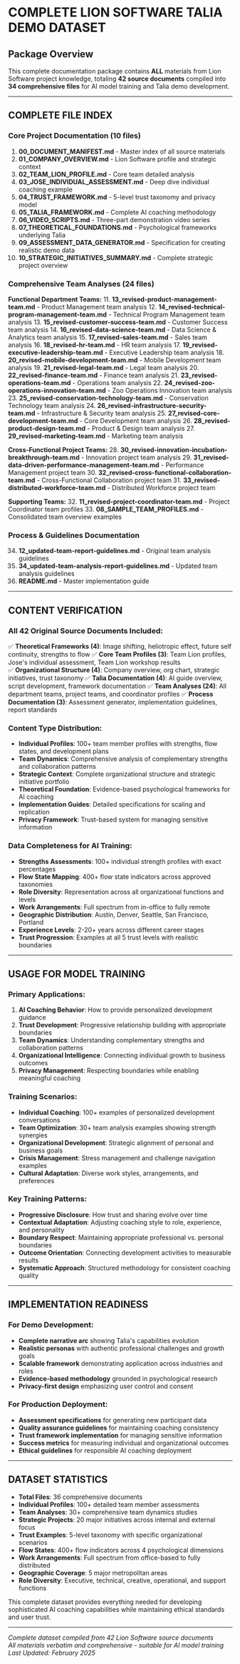 # COMPLETE LION SOFTWARE TALIA DEMO DATASET

## Package Overview
This complete documentation package contains **ALL** materials from Lion Software project knowledge, totaling **42 source documents** compiled into **34 comprehensive files** for AI model training and Talia demo development.

---

## COMPLETE FILE INDEX

### Core Project Documentation (10 files)
1. **00_DOCUMENT_MANIFEST.md** - Master index of all source materials
2. **01_COMPANY_OVERVIEW.md** - Lion Software profile and strategic context
3. **02_TEAM_LION_PROFILE.md** - Core team detailed analysis
4. **03_JOSE_INDIVIDUAL_ASSESSMENT.md** - Deep dive individual coaching example
5. **04_TRUST_FRAMEWORK.md** - 5-level trust taxonomy and privacy model
6. **05_TALIA_FRAMEWORK.md** - Complete AI coaching methodology
7. **06_VIDEO_SCRIPTS.md** - Three-part demonstration video series
8. **07_THEORETICAL_FOUNDATIONS.md** - Psychological frameworks underlying Talia
9. **09_ASSESSMENT_DATA_GENERATOR.md** - Specification for creating realistic demo data
10. **10_STRATEGIC_INITIATIVES_SUMMARY.md** - Complete strategic project overview

### Comprehensive Team Analyses (24 files)
**Functional Department Teams:**
11. **13_revised-product-management-team.md** - Product Management team analysis
12. **14_revised-technical-program-management-team.md** - Technical Program Management team analysis
13. **15_revised-customer-success-team.md** - Customer Success team analysis
14. **16_revised-data-science-team.md** - Data Science & Analytics team analysis
15. **17_revised-sales-team.md** - Sales team analysis
16. **18_revised-hr-team.md** - HR team analysis
17. **19_revised-executive-leadership-team.md** - Executive Leadership team analysis
18. **20_revised-mobile-development-team.md** - Mobile Development team analysis
19. **21_revised-legal-team.md** - Legal team analysis
20. **22_revised-finance-team.md** - Finance team analysis
21. **23_revised-operations-team.md** - Operations team analysis
22. **24_revised-zoo-operations-innovation-team.md** - Zoo Operations Innovation team analysis
23. **25_revised-conservation-technology-team.md** - Conservation Technology team analysis
24. **26_revised-infrastructure-security-team.md** - Infrastructure & Security team analysis
25. **27_revised-core-development-team.md** - Core Development team analysis
26. **28_revised-product-design-team.md** - Product & Design team analysis
27. **29_revised-marketing-team.md** - Marketing team analysis

**Cross-Functional Project Teams:**
28. **30_revised-innovation-incubation-breakthrough-team.md** - Innovation project team analysis
29. **31_revised-data-driven-performance-management-team.md** - Performance Management project team
30. **32_revised-cross-functional-collaboration-team.md** - Cross-Functional Collaboration project team
31. **33_revised-distributed-workforce-team.md** - Distributed Workforce project team

**Supporting Teams:**
32. **11_revised-project-coordinator-team.md** - Project Coordinator team profiles
33. **08_SAMPLE_TEAM_PROFILES.md** - Consolidated team overview examples

### Process & Guidelines Documentation
34. **12_updated-team-report-guidelines.md** - Original team analysis guidelines
35. **34_updated-team-analysis-report-guidelines.md** - Updated team analysis guidelines
36. **README.md** - Master implementation guide

---

## CONTENT VERIFICATION

### All 42 Original Source Documents Included:
✅ **Theoretical Frameworks (4)**: Image shifting, heliotropic effect, future self continuity, strengths to flow
✅ **Core Team Profiles (3)**: Team Lion profiles, Jose's individual assessment, Team Lion workshop results  
✅ **Organizational Structure (4)**: Company overview, org chart, strategic initiatives, trust taxonomy
✅ **Talia Documentation (4)**: AI guide overview, script development, framework documentation
✅ **Team Analyses (24)**: All department teams, project teams, and coordinator profiles
✅ **Process Documentation (3)**: Assessment generator, implementation guidelines, report standards

### Content Type Distribution:
- **Individual Profiles**: 100+ team member profiles with strengths, flow states, and development plans
- **Team Dynamics**: Comprehensive analysis of complementary strengths and collaboration patterns
- **Strategic Context**: Complete organizational structure and strategic initiative portfolio
- **Theoretical Foundation**: Evidence-based psychological frameworks for AI coaching
- **Implementation Guides**: Detailed specifications for scaling and replication
- **Privacy Framework**: Trust-based system for managing sensitive information

### Data Completeness for AI Training:
- **Strengths Assessments**: 100+ individual strength profiles with exact percentages
- **Flow State Mapping**: 400+ flow state indicators across approved taxonomies
- **Role Diversity**: Representation across all organizational functions and levels
- **Work Arrangements**: Full spectrum from in-office to fully remote
- **Geographic Distribution**: Austin, Denver, Seattle, San Francisco, Portland
- **Experience Levels**: 2-20+ years across different career stages
- **Trust Progression**: Examples at all 5 trust levels with realistic boundaries

---

## USAGE FOR MODEL TRAINING

### Primary Applications:
1. **AI Coaching Behavior**: How to provide personalized development guidance
2. **Trust Development**: Progressive relationship building with appropriate boundaries
3. **Team Dynamics**: Understanding complementary strengths and collaboration patterns
4. **Organizational Intelligence**: Connecting individual growth to business outcomes
5. **Privacy Management**: Respecting boundaries while enabling meaningful coaching

### Training Scenarios:
- **Individual Coaching**: 100+ examples of personalized development conversations
- **Team Optimization**: 30+ team analysis examples showing strength synergies
- **Organizational Development**: Strategic alignment of personal and business goals
- **Crisis Management**: Stress management and challenge navigation examples
- **Cultural Adaptation**: Diverse work styles, arrangements, and preferences

### Key Training Patterns:
- **Progressive Disclosure**: How trust and sharing evolve over time
- **Contextual Adaptation**: Adjusting coaching style to role, experience, and personality
- **Boundary Respect**: Maintaining appropriate professional vs. personal boundaries
- **Outcome Orientation**: Connecting development activities to measurable results
- **Systematic Approach**: Structured methodology for consistent coaching quality

---

## IMPLEMENTATION READINESS

### For Demo Development:
- **Complete narrative arc** showing Talia's capabilities evolution
- **Realistic personas** with authentic professional challenges and growth goals  
- **Scalable framework** demonstrating application across industries and roles
- **Evidence-based methodology** grounded in psychological research
- **Privacy-first design** emphasizing user control and consent

### For Production Deployment:
- **Assessment specifications** for generating new participant data
- **Quality assurance guidelines** for maintaining coaching consistency
- **Trust framework implementation** for managing sensitive information
- **Success metrics** for measuring individual and organizational outcomes
- **Ethical guidelines** for responsible AI coaching deployment

---

## DATASET STATISTICS

- **Total Files**: 36 comprehensive documents
- **Individual Profiles**: 100+ detailed team member assessments
- **Team Analyses**: 30+ comprehensive team dynamics studies
- **Strategic Projects**: 20 major initiatives across internal and external focus
- **Trust Examples**: 5-level taxonomy with specific organizational scenarios
- **Flow States**: 400+ flow indicators across 4 psychological dimensions
- **Work Arrangements**: Full spectrum from office-based to fully distributed
- **Geographic Coverage**: 5 major metropolitan areas
- **Role Diversity**: Executive, technical, creative, operational, and support functions

This complete dataset provides everything needed for developing sophisticated AI coaching capabilities while maintaining ethical standards and user trust.

---

*Complete dataset compiled from 42 Lion Software source documents*  
*All materials verbatim and comprehensive - suitable for AI model training*  
*Last Updated: February 2025*